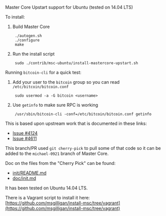 Master Core Upstart support for Ubuntu (tested on 14.04 LTS)

To install:

1. Build Master Core

        ./autogen.sh
        ./configure
        make

1. Run the install script

        sudo ./contrib/msc-ubuntu/install-mastercore-upstart.sh

Running `bitcoin-cli` for a quick test:

1. Add your user to the `bitcoin` group so you can read `/etc/bitcoin/bitcoin.conf`

        sudo usermod -a -G bitcoin <username>

1. Use `getinfo` to make sure RPC is working

        /usr/sbin/bitcoin-cli -conf=/etc/bitcoin/bitcoin.conf getinfo


This is based upon upstream work that is documented in these links:

* [Issue #4124](https://github.com/bitcoin/bitcoin/issues/4124)
* [Issue #4611](https://github.com/bitcoin/bitcoin/pull/4611)

This branch/PR used `git cherry-pick` to pull some of that code so it can be added to the `michael-0921` branch of Master Core.

Doc on the files from the "Cherry Pick" can be found:

* [init/README.md](../init/README.md)
* [doc/init.md](../../doc/init.md)

It has been tested on Ubuntu 14.04 LTS.

There is a Vagrant script to install it here:
[https://github.com/msgilligan/install-msc/tree/vagrant](https://github.com/msgilligan/install-msc/tree/vagrant)



